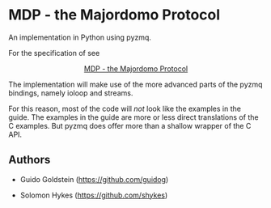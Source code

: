 MDP - the Majordomo Protocol
============================

An implementation in Python using pyzmq.

For the specification of see
<center>
<a href="http://rfc.zeromq.org/spec:7">MDP - the Majordomo Protocol<a/>
</center>

The implementation will make use of the more advanced parts of the
pyzmq bindings, namely ioloop and streams.

For this reason, most of the code will *not* look like the examples in
the guide. The examples in the guide are more or less direct
translations of the C examples. But pyzmq does offer more than a
shallow wrapper of the C API.


Authors
-------

 * Guido Goldstein (https://github.com/guidog)

 * Solomon Hykes (https://github.com/shykes)

